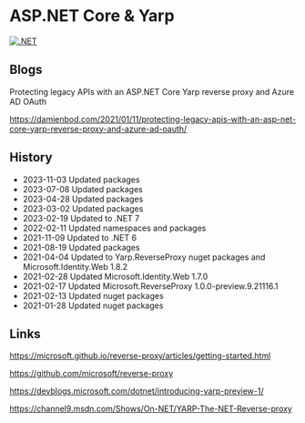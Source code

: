 # ASP.NET Core & Yarp

[![.NET](https://github.com/damienbod/AspNetCoreYarp/workflows/.NET/badge.svg)](https://github.com/damienbod/AspNetCoreYarp/actions?query=workflow%3A.NET) 

## Blogs

Protecting legacy APIs with an ASP.NET Core Yarp reverse proxy and Azure AD OAuth

https://damienbod.com/2021/01/11/protecting-legacy-apis-with-an-asp-net-core-yarp-reverse-proxy-and-azure-ad-oauth/

## History

- 2023-11-03 Updated packages
- 2023-07-08 Updated packages
- 2023-04-28 Updated packages
- 2023-03-02 Updated packages
- 2023-02-19 Updated to .NET 7
- 2022-02-11 Updated namespaces and packages
- 2021-11-09 Updated to .NET 6
- 2021-08-19 Updated packages
- 2021-04-04 Updated to Yarp.ReverseProxy nuget packages and  Microsoft.Identity.Web 1.8.2
- 2021-02-28 Updated Microsoft.Identity.Web 1.7.0
- 2021-02-17 Updated Microsoft.ReverseProxy 1.0.0-preview.9.21116.1
- 2021-02-13 Updated nuget packages
- 2021-01-28 Updated nuget packages

## Links

https://microsoft.github.io/reverse-proxy/articles/getting-started.html

https://github.com/microsoft/reverse-proxy

https://devblogs.microsoft.com/dotnet/introducing-yarp-preview-1/

https://channel9.msdn.com/Shows/On-NET/YARP-The-NET-Reverse-proxy
